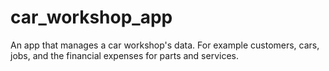 # car_workshop_app

An app that manages a car workshop's data. For example customers, cars, jobs, and the financial expenses for parts and services.